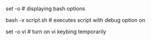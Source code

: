 
set -o # displaying bash options 

bash -x script.sh # executes script with debug option on

set -o vi # turn on vi keybing temporarily 
